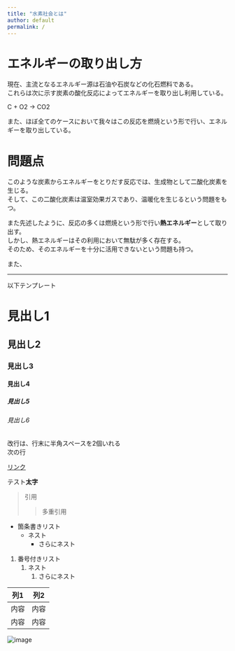 ```yaml
---
title: "水素社会とは"
author: default
permalink: /
---
```


# エネルギーの取り出し方

現在、主流となるエネルギー源は石油や石炭などの化石燃料である。  
これらは次に示す炭素の酸化反応によってエネルギーを取り出し利用している。  
  
C + O2 → CO2  
  
また、ほぼ全てのケースにおいて我々はこの反応を燃焼という形で行い、エネルギーを取り出している。 

# 問題点  
このような炭素からエネルギーをとりだす反応では、生成物として二酸化炭素を生じる。  
そして、この二酸化炭素は温室効果ガスであり、温暖化を生じるという問題をもつ。 
  
また先述したように、反応の多くは燃焼という形で行い**熱エネルギー**として取り出す。  
しかし、熱エネルギーはその利用において無駄が多く存在する。  
そのため、そのエネルギーを十分に活用できないという問題も持つ。
  
また、

---

以下テンプレート

# 見出し1
## 見出し2
### 見出し3
#### 見出し4
##### 見出し5
###### 見出し6

改行は、行末に半角スペースを2個いれる  
次の行

[リンク](https://www.google.co.jp/)

テスト**太字**

> 引用
>> 多重引用


- 箇条書きリスト
  - ネスト
    - さらにネスト


1. 番号付きリスト
   1. ネスト
      1. さらにネスト

  
| 列1  | 列2  |
|-----|-----|
| 内容  | 内容  |
| 内容  | 内容  |

![image](/220422_GitHubPages/assets/images/logo-150.png)
